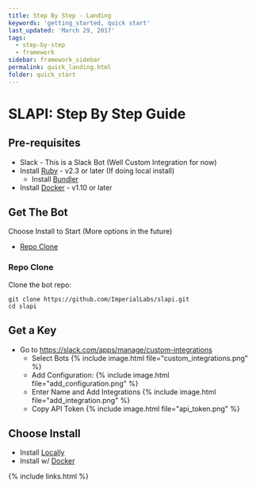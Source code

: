 ```yaml
---
title: Step By Step - Landing
keywords: 'getting_started, quick start'
last_updated: 'March 29, 2017'
tags:
  - step-by-step
  - framework
sidebar: framework_sidebar
permalink: quick_landing.html
folder: quick_start
---
```


# SLAPI: Step By Step Guide

## Pre-requisites

-   Slack - This is a Slack Bot (Well Custom Integration for now)
-   Install [Ruby](https://imperiallabs.github.io/ruby_install.html) - v2.3 or later (If doing local install)
    -   Install [Bundler](https://imperiallabs.github.io/ruby_install.html#bundler)
-   Install [Docker](https://imperiallabs.github.io/docker_install.html) - v1.10 or later

## Get The Bot

Choose Install to Start (More options in the future)
-   [Repo Clone](#repo-clone)

### Repo Clone

Clone the bot repo:

```
git clone https://github.com/ImperialLabs/slapi.git
cd slapi
```

## Get a Key

-   Go to <https://slack.com/apps/manage/custom-integrations>
    -   Select Bots
        {% include image.html file="custom_integrations.png" %}
    -   Add Configuration:
        {% include image.html file="add_configuration.png" %}
    -   Enter Name and Add Integrations
        {% include image.html file="add_integration.png" %}
    -   Copy API Token
        {% include image.html file="api_token.png" %}

## Choose Install

-   Install [Locally](https://imperiallabs.github.io/local_start.html)
-   Install w/ [Docker](https://imperiallabs.github.io/docker_start.html)


{% include links.html %}
